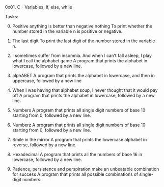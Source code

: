 0x01. C - Variables, if, else, while

Tasks:

0. Positive anything is better than negative nothing
To print whether the number stored in the variable n is positive or negative.

1. The last digit
To print the last digit of the number stored in the variable n.

2. I sometimes suffer from insomnia. And when I can't fall asleep, I play what I call the alphabet game
A program that prints the alphabet in lowercase, followed by a new line.

3. alphABET
A program that prints the alphabet in lowercase, and then in uppercase, followed by a new line

4. When I was having that alphabet soup, I never thought that it would pay off
A program that prints the alphabet in lowercase, followed by a new line.

5. Numbers
A program that prints all single digit numbers of base 10 starting from 0, followed by a new line.

6. Numberz
A program that prints all single digit numbers of base 10 starting from 0, followed by a new line.

7. Smile in the mirror
A program that prints the lowercase alphabet in reverse, followed by a new line.

8. Hexadecimal
A program that prints all the numbers of base 16 in lowercase, followed by a new line.

9. Patience, persistence and perspiration make an unbeatable combination for success
A program that prints all possible combinations of single-digit numbers.

